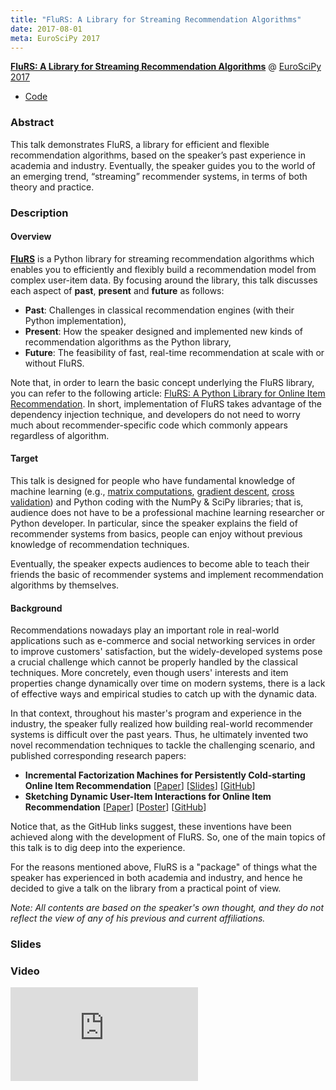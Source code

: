 ```yaml
---
title: "FluRS: A Library for Streaming Recommendation Algorithms"
date: 2017-08-01
meta: EuroSciPy 2017
---
```


<b><a href="https://www.euroscipy.org/2017/descriptions/19827.html" target="_blank" rel="noopener">FluRS: A Library for Streaming Recommendation Algorithms</a></b> @ <a href="https://www.euroscipy.org/2017/"  target="_blank" rel="noopener">EuroSciPy 2017</a>

- <a href="https://github.com/takuti/flurs/tree/0.0.2" target="_blank" rel="noopener">Code</a>

### Abstract

This talk demonstrates FluRS, a library for efficient and flexible recommendation algorithms, based on the speaker’s past experience in academia and industry. Eventually, the speaker guides you to the world of an emerging trend, “streaming” recommender systems, in terms of both theory and practice.

### Description

#### Overview

**[FluRS](https://github.com/takuti/flurs)** is a Python library for streaming recommendation algorithms which enables you to efficiently and flexibly build a recommendation model from complex user-item data. By focusing around the library, this talk discusses each aspect of **past**, **present** and **future** as follows:

- **Past**: Challenges in classical recommendation engines (with their Python implementation),
- **Present**: How the speaker designed and implemented new kinds of recommendation algorithms as the Python library,
- **Future**: The feasibility of fast, real-time recommendation at scale with or without FluRS.

Note that, in order to learn the basic concept underlying the FluRS library, you can refer to the following article: [FluRS: A Python Library for Online Item Recommendation](https://takuti.me/note/flurs/). In short, implementation of FluRS takes advantage of the dependency injection technique, and developers do not need to worry much about recommender-specific code which commonly appears regardless of algorithm.

#### Target

This talk is designed for people who have fundamental knowledge of machine learning (e.g., [matrix computations](https://en.wikipedia.org/wiki/Matrix_(mathematics)), [gradient descent](https://en.wikipedia.org/wiki/Gradient_descent), [cross validation](https://en.wikipedia.org/wiki/Cross-validation_(statistics))) and Python coding with the NumPy & SciPy libraries; that is, audience does not have to be a professional machine learning researcher or Python developer. In particular, since the speaker explains the field of recommender systems from basics, people can enjoy without previous knowledge of recommendation techniques.

Eventually, the speaker expects audiences to become able to teach their friends the basic of recommender systems and implement recommendation algorithms by themselves.

#### Background

Recommendations nowadays play an important role in real-world applications such as e-commerce and social networking services in order to improve customers' satisfaction, but the widely-developed systems pose a crucial challenge which cannot be properly handled by the classical techniques. More concretely, even though users' interests and item properties change dynamically over time on modern systems, there is a lack of effective ways and empirical studies to catch up with the dynamic data.

In that context, throughout his master's program and experience in the industry, the speaker fully realized how building real-world recommender systems is difficult over the past years. Thus, he ultimately invented two novel recommendation techniques to tackle the challenging scenario, and published corresponding research papers:

- **Incremental Factorization Machines for Persistently Cold-starting Online Item Recommendation** \[[Paper](https://arxiv.org/abs/1607.02858)\] \[[Slides](https://speakerdeck.com/takuti/incremental-factorization-machines)\] \[[GitHub](https://github.com/takuti/stream-recommender/tree/v0.3.1-recprofile-2016)\]
- **Sketching Dynamic User-Item Interactions for Online Item Recommendation** \[[Paper](http://dl.acm.org/citation.cfm?id=3022152)\] \[[Poster](https://takuti.me/docs/chiir-2017-poster.pdf)\] \[[GitHub](https://github.com/takuti/stream-recommender/tree/v0.5.0-chiir-2017-and-thesis)\]

Notice that, as the GitHub links suggest, these inventions have been achieved along with the development of FluRS. So, one of the main topics of this talk is to dig deep into the experience.

For the reasons mentioned above, FluRS is a "package" of things what the speaker has experienced in both academia and industry, and hence he decided to give a talk on the library from a practical point of view.

*Note: All contents are based on the speaker's own thought, and they do not reflect the view of any of his previous and current affiliations.*

### Slides

<script async class="speakerdeck-embed" data-id="f8e9917ab2cf46dfaba1be61b6e449cd" data-ratio="1.33333333333333" src="//speakerdeck.com/assets/embed.js"></script>

### Video

<span class="iframe-container">
    <iframe src="https://www.youtube.com/embed/nARfsX63nDc" frameborder="0" allow="accelerometer; autoplay; encrypted-media; gyroscope; picture-in-picture" allowfullscreen></iframe>
</span>

